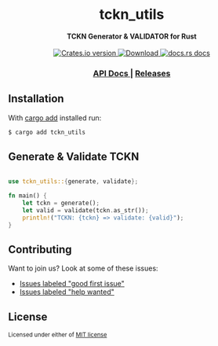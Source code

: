 <h1 align="center">tckn_utils</h1>
<div align="center">
  <strong>
    TCKN Generator & VALIDATOR for Rust
  </strong>
</div>

<br />

<div align="center">
  <a href="https://crates.io/crates/tckn_utils">
    <img src="https://img.shields.io/crates/v/tckn_utils.svg?style=flat-square"
    alt="Crates.io version" />
  </a>
  <a href="https://crates.io/crates/tckn_utils">
    <img src="https://img.shields.io/crates/d/tckn_utils.svg?style=flat-square"
      alt="Download" />
  </a>
  <a href="https://docs.rs/tckn_utils">
    <img src="https://img.shields.io/badge/docs-latest-blue.svg?style=flat-square"
      alt="docs.rs docs" />
  </a>
</div>

<div align="center">
  <h3>
    <a href="https://docs.rs/tckn_utils">
      API Docs
    </a>
    <span> | </span>
    <a href="https://github.com/dursunkoc/tckn_utils/releases">
      Releases
    </a>
  </h3>
</div>

## Installation

With [cargo add][cargo-add] installed run:

```sh
$ cargo add tckn_utils
```

[cargo-add]: https://github.com/killercup/cargo-edit

## Generate & Validate TCKN

```rs

use tckn_utils::{generate, validate};

fn main() {
    let tckn = generate();
    let valid = validate(tckn.as_str());
    println!("TCKN: {tckn} => validate: {valid}");
}

```

## Contributing

Want to join us? Look at some of these issues:

- [Issues labeled "good first issue"][good-first-issue]
- [Issues labeled "help wanted"][help-wanted]

[good-first-issue]: https://github.com/dursunkoc/tckn_utils/labels/good%20first%20issue
[help-wanted]: https://github.com/dursunkoc/tckn_utils/labels/help%20wanted

## License

<sup>
Licensed under either of <a href="LICENSE.md">MIT license</a>
</sup>

